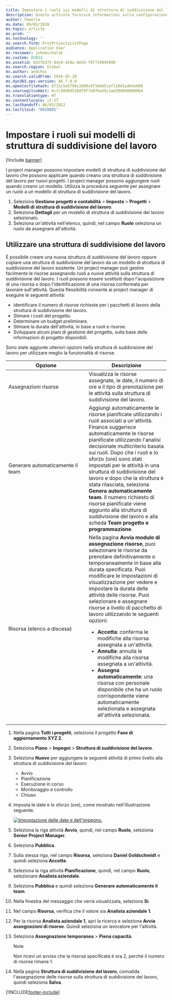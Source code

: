 ```yaml
---
title: Impostare i ruoli sui modelli di struttura di suddivisione del lavoro
description: Questo articolo fornisce informazioni sulla configurazione delle informazioni sui ruoli nei modelli di struttura di suddivisione del lavoro.
author: Yowelle
ms.date: 09/01/2020
ms.topic: article
ms.prod: ''
ms.technology: ''
ms.search.form: ProjProjectsListPage
audience: Application User
ms.reviewer: johnmichalak
ms.custom: 82022
ms.assetid: bd2fb375-84c6-428a-8e54-f0f719045898
ms.search.region: Global
ms.author: andchoi
ms.search.validFrom: 2016-02-28
ms.dyn365.ops.version: AX 7.0.0
ms.openlocfilehash: 8721c5e5798c2b80c6f3eb65cef118d1ade5e680
ms.sourcegitcommit: 6cfc50d89528df977a8f6a55c1ad39d99800d9b4
ms.translationtype: HT
ms.contentlocale: it-IT
ms.lasthandoff: 06/03/2022
ms.locfileid: "8920801"
---
```

# <a name="set-up-roles-on-work-breakdown-structure-templates"></a>Impostare i ruoli sui modelli di struttura di suddivisione del lavoro

[!include [banner](../includes/banner.md)]

I project manager possono impostare modelli di struttura di suddivisione del lavoro che possono applicare quando creano una struttura di suddivisione del lavoro per nuovi progetti. I project manager possono aggiungere ruoli quando creano un modello. Utilizza la procedura seguente per assegnare un ruolo a un modello di struttura di suddivisione del lavoro.

1. Seleziona **Gestione progetti e contabilità** > **Imposta** > **Progetti** > **Modelli di struttura di suddivisione del lavoro**.
2. Seleziona **Dettagli** per un modello di struttura di suddivisione del lavoro selezionato.
3. Seleziona un'attività nell'elenco, quindi, nel campo **Ruolo** seleziona un ruolo da assegnare all'attività.

## <a name="work-with-a-wbs"></a>Utilizzare una struttura di suddivisione del lavoro

È possibile creare una nuova struttura di suddivisione del lavoro oppure copiare una struttura di suddivisione del lavoro da un modello di struttura di suddivisione del lavoro esistente. Un project manager può gestire facilmente le risorse assegnando ruoli a nuove attività sulla struttura di suddivisione del lavoro. I ruoli possono essere sostituiti dopo l'acquisizione di una risorsa o dopo l'identificazione di una risorsa confermata per lavorare sull'attività. Questa flessibilità consente ai project manager di eseguire le seguenti attività:

- Identificare il numero di risorse richieste per i pacchetti di lavoro della struttura di suddivisione del lavoro.
- Stimare i costi del progetto.
- Determinare un budget preliminare.
- Stimare la durata dell'attività, in base a ruoli e risorse.
- Sviluppare alcuni piani di gestione del progetto, sulla base delle informazioni di progetto disponibili.

Sono state aggiunte ulteriori opzioni nella struttura di suddivisione del lavoro per utilizzare meglio la funzionalità di risorse.

<table>
<colgroup>
<col width="50%" />
<col width="50%" />
</colgroup>
<thead>
<tr class="header">
<th>Opzione</th>
<th>Descrizione</th>
</tr>
</thead>
<tbody>
<tr class="odd">
<td>Assegnazioni risorse</td>
<td>Visualizza le risorse assegnate, le date, il numero di ore e il tipo di prenotazione per le attività sulla struttura di suddivisione del lavoro.</td>
</tr>
<tr class="even">
<td>Generare automaticamente il team</td>
<td>Aggiungi automaticamente le risorse pianificate utilizzando i ruoli associati a un'attività. Finance suggerisce automaticamente le risorse pianificate utilizzando l'analisi decisionale multicriterio basata sui ruoli. Dopo che i ruoli e lo sforzo (ore) sono stati impostati per le attività in una struttura di suddivisione del lavoro e dopo che la struttura è stata rilasciata, seleziona <strong>Genera automaticamente team</strong>. Il numero richiesto di risorse pianificate viene aggiunto alla struttura di suddivisione del lavoro e alla scheda <strong>Team progetto e programmazione</strong>.</td>
</tr>
<tr class="odd">
<td>Risorsa (elenco a discesa)</td>
<td>Nella pagina <strong>Avvia modulo di assegnazione risorse</strong>, puoi selezionare le risorse da prenotare definitivamente o temporaneamente in base alla durata specificata. Puoi modificare le impostazioni di visualizzazione per vedere e impostare la durata delle attività delle risorse. Puoi selezionare e assegnare risorse a livello di pacchetto di lavoro utilizzando le seguenti opzioni:
<ul>
<li><strong>Accetta</strong>: conferma le modifiche alla risorsa assegnata a un'attività.</li>
<li><strong>Annulla</strong>: annulla le modifiche alla risorsa assegnata a un'attività.</li>
<li><strong>Assegna automaticamente</strong>: una risorsa con personale disponibile che ha un ruolo corrispondente viene automaticamente selezionata e assegnata all'attività selezionata.</li>
</ul></td>
</tr>
</tbody>
</table>

1. Nella pagina **Tutti i progetti**, seleziona il progetto **Fase di aggiornamento XYZ 2**.
2. Seleziona **Piano** > **Impegni** > **Struttura di suddivisione del lavoro**.
3. Seleziona **Nuovo** per aggiungere le seguenti attività di primo livello alla struttura di suddivisione del lavoro:

    - Avvio
    - Pianificazione
    - Esecuzione in corso
    - Monitoraggio e controllo
    - Chiuso

4. Imposta le date e lo sforzo (ore), come mostrato nell'illustrazione seguente.

    [![Impostazione delle date e dell'impegno.](./media/projectresourcing10.jpg)](./media/projectresourcing10.jpg)

5. Seleziona la riga attività **Avvio**, quindi, nel campo **Ruolo**, seleziona **Senior Project Manager**.
6. Seleziona **Pubblica**.
7. Sulla stessa riga, nel campo **Risorsa**, seleziona **Daniel Goldschmidt** e quindi seleziona **Accetta**.
8. Seleziona la riga attività **Pianificazione**, quindi, nel campo **Ruolo**, selezionare **Analista aziendale**.
9. Seleziona **Pubblica** e quindi seleziona **Generare automaticamente il team**.
10. Nella finestra del messaggio che verrà visualizzata, seleziona **Sì**.
11. Nel campo **Risorsa**, verifica che il valore sia **Analista aziendale 1**.
12. Per la risorsa **Analista aziendale 1**, apri la ricerca e seleziona **Avvia assegnazioni di risorse**. Quindi seleziona un lavoratore per l'attività.
13. Seleziona **Assegnazione temporanea** &gt; **Piena capacità**.

    > [!NOTE] 
    > Non ricevi un avviso che la risorsa specificata è ora 2, perché il numero di risorse rimane 1.

14. Nella pagina **Struttura di suddivisione del lavoro**, convalida l'assegnazione delle risorse sulla struttura di suddivisione del lavoro, quindi seleziona **Salva**.


[!INCLUDE[footer-include](../includes/footer-banner.md)]